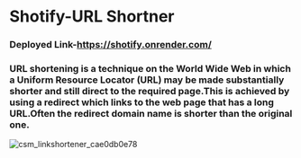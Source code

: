 # Shotify-URL Shortner
### Deployed Link-https://shotify.onrender.com/
### URL shortening is a technique on the World Wide Web in which a Uniform Resource Locator (URL) may be made substantially shorter and still direct to the required page.This is achieved by using a redirect which links to the web page that has a long URL.Often the redirect domain name is shorter than the original one.
![csm_linkshortener_cae0db0e78](https://user-images.githubusercontent.com/69078309/167426501-3fe9594a-3afb-40bd-a020-f46c8220852c.jpg)

